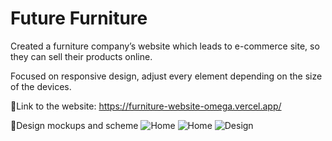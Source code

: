 # Future Furniture 

Created a furniture company’s website which leads to e-commerce site, so they can sell their products online.

Focused on responsive design, adjust every element depending on the size of the devices.

🔗Link to the website: 
https://furniture-website-omega.vercel.app/

🎨Design mockups and scheme
![Home](https://user-images.githubusercontent.com/111376852/208057169-f0b99656-5970-431b-9728-0472d80dda92.png)
![Home](https://user-images.githubusercontent.com/111376852/208057232-a4e2c6f2-1583-470c-b70b-b2dfca4cbcaa.png)
![Design](https://user-images.githubusercontent.com/111376852/208057314-9ead3d03-5db1-4a6c-bec7-d132aca1c359.png)
